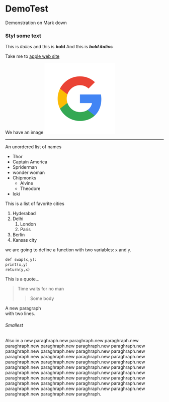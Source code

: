 # DemoTest
Demonstration on Mark down
### Styl some text
This is *italics* and this is __bold__
And this is ***bold italics***

Take me to [apple web site](https://www.apple.com)


We have an image ![Google Image](download.png)



-----

An unordered list of names
* Thor
* Captain America
* Spriderman
* wonder woman
* Chipmonks 
    * Alvine
    * Theodore
* loki    
 
 This is a list of favorite cities
 1. Hyderabad
 2. Delhi
    1. London
    2. Paris
3. Berlin
4. Kansas city

we are going to define a function with two variables: `x` and `y`.
```
def swap(x,y):
print(x,y)
return(y,x)
```


This is a quote...
> Time waits for no man
>> Some body


A new paragraph<br>with two lines.

###### Smallest
Also in a new paraghraph.new paraghraph.new paraghraph.new paraghraph.new paraghraph.new paraghraph.new paraghraph.new paraghraph.new paraghraph.new paraghraph.new paraghraph.new paraghraph.new paraghraph.new paraghraph.new paraghraph.new paraghraph.new paraghraph.new paraghraph.new paraghraph.new paraghraph.new paraghraph.new paraghraph.new paraghraph.new paraghraph.new paraghraph.new paraghraph.new paraghraph.new paraghraph.new paraghraph.new paraghraph.new paraghraph.new paraghraph.new paraghraph.new paraghraph.new paraghraph.new paraghraph.new paraghraph.new paraghraph.new paraghraph.new paraghraph.new paraghraph.new paraghraph.
